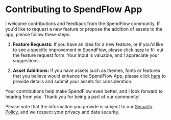 # Contributing to SpendFlow App

I welcome contributions and feedback from the SpendFlow community. If you'd like to request a new feature or propose the addition of assets to the app, please follow these steps:

1. **Feature Requests:**
   If you have an idea for a new feature, or if you'd like to see a specific improvement in SpendFlow, please click [here](https://docs.google.com/forms/d/e/1FAIpQLSdnIZY7MKnvMXJqxW3VLmsw_YVxyFqPmrG24x64Lug7B09EVg/viewform) to fill out the feature request form. Your input is valuable, and I appreciate your suggestions.

2. **Asset Additions:**
   If you have assets such as themes, fonts or features that you believe would enhance the SpendFlow App, please click [here](https://docs.google.com/forms/d/e/1FAIpQLSdnIZY7MKnvMXJqxW3VLmsw_YVxyFqPmrG24x64Lug7B09EVg/viewform) to provide details and submit your assets for consideration.

Your contributions help make SpendFlow even better, and I look forward to hearing from you. Thank you for being a part of our community!

Please note that the information you provide is subject to our [Security Policy](SECURITY.md), and we respect your privacy and data security.
